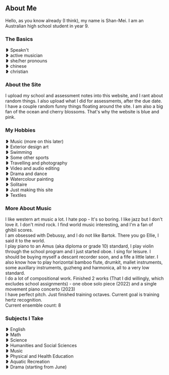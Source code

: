 <body>
  <h2>About Me</h2>
  <p>Hello, as you know already (I think), my name is Shan-Mei. I am an Australian high school student in year 9.</p>
  <h3>The Basics</h3>
  <p>❥ Speakn't<br>❥ active musician<br>❥ she/her pronouns<br>❥ chinese<br>❥ christian</p>
  <h3>About the Site</h3>
  <p>I upload my school and assessment notes into this website, and I rant about random things. I also upload what I did for assessments, after the due date. I have a couple random funny things floating around the site. I am also a big fan of the ocean and cherry blossoms. That's why the website is blue and pink.</p>
  <h3>My Hobbies</h3>
  <p>❥ Music (more on this later)<br>❥ Exterior design art<br>❥ Swimming<br>❥ Some other sports<br>❥ Travelling and photography<br>❥ Video and audio editing<br>❥ Drama and dance<br>❥ Watercolour painting<br>❥ Solitaire<br>❥ Just making this site<br>❥ Textiles</p>
  <h3>More About Music</h3>
  <p>I like western art music a lot. I hate pop - It's so boring. I like jazz but I don't love it. I don't mind rock. I find world music interesting, and I'm a fan of ghibli scores.<br>I am obsessed with Debussy, and I do not like Bartok. There you go Ellie, I said it to the world.<br>I play piano to an Amus (aka diploma or grade 10) standard, I play violin through the school program and I just started oboe. I sing for leisure. I should be buying myself a descant recorder soon, and a fife a little later. I also know how to play horizontal bamboo flute, drumkit, mallet instruments, some auxillary instruments, guzheng and harmonica, all to a very low standard.<br>I do a lot of compositional work. Finished 2 works (That I did willingly, which excludes school assignments) - one oboe solo piece (2022) and a single movement piano concerto (2023)<br>I have perfect pitch. Just finished training octaves. Current goal is training hertz recognition.<br>Current ensemble count: 8</p>
  <h3>Subjects I Take</h3>
  <p>❥ English<br>❥ Math<br>❥ Science<br>❥ Humanities and Social Sciences<br>❥ Music<br>❥ Physical and Health Education<br>❥ Aquatic Recreation<br>❥ Drama (starting from June)</p>
</body>